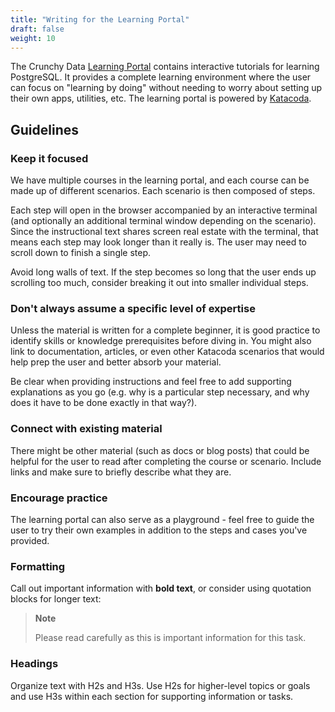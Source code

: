 ```yaml
---
title: "Writing for the Learning Portal"
draft: false
weight: 10
---
```


The Crunchy Data [Learning Portal](https://learn.crunchydata.com/) contains interactive tutorials for learning PostgreSQL. It provides a complete learning environment where the user can focus on "learning by doing" without needing to worry about setting up their own apps, utilities, etc. The learning portal is powered by [Katacoda](https://www.katacoda.com/).

## Guidelines

### Keep it focused

We have multiple courses in the learning portal, and each course can be made up of different scenarios. Each scenario is then composed of steps.

Each step will open in the browser accompanied by an interactive terminal (and optionally an additional terminal window depending on the scenario). Since the instructional text shares screen real estate with the terminal, that means each step may look longer than it really is. The user may need to scroll down to finish a single step. 

Avoid long walls of text. If the step becomes so long that the user ends up scrolling too much, consider breaking it out into smaller individual steps.

### Don't always assume a specific level of expertise

Unless the material is written for a complete beginner, it is good practice to identify skills or knowledge prerequisites before diving in. You might also link to documentation, articles, or even other Katacoda scenarios that would help prep the user and better absorb your material.

Be clear when providing instructions and feel free to add supporting explanations as you go (e.g. why is a particular step necessary, and why does it have to be done exactly in that way?).

### Connect with existing material

There might be other material (such as docs or blog posts) that could be helpful for the user to read after completing the course or scenario. Include links and make sure to briefly describe what they are.

### Encourage practice

The learning portal can also serve as a playground - feel free to guide the user to try their own examples in addition to the steps and cases you've provided.

### Formatting

Call out important information with **bold text**, or consider using quotation blocks for longer text:

> **Note**
>
> Please read carefully as this is important information for this task.

### Headings
Organize text with H2s and H3s. Use H2s for higher-level topics or goals and use H3s within each section for supporting information or tasks.
